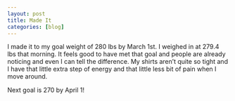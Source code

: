 ```yaml
---
layout: post
title: Made It
categories: [blog]
---
```


I made it to my goal weight of 280 lbs by March 1st. I weighed in at 279.4 lbs that morning. It feels good to have met that goal and people are already noticing and even I can tell the difference. My shirts aren’t quite so tight and I have that little extra step of energy and that little less bit of pain when I move around.

Next goal is 270 by April 1!
